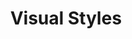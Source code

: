 ---
title: Visual Styles
summary: Custom MSSTYLE Themes for Windows 10 and 11
description: Custom MSSTYLE Themes for Windows 10 and 11
parent: SFW Themes
grand_parent: Windows Themes
permalink: /windows-themes/sfw/visual-styles
---